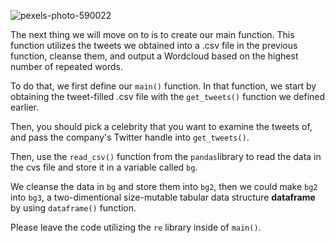 <!--title={Cleansing Tweets}-->

![pexels-photo-590022](C:\ucdavis\2020winter\bitproject\twitter\pexels-photo-590022.jpeg)

The next thing we will move on to is to create our main function. This function utilizes the tweets we obtained into a .csv file in the previous function, cleanse them, and output a Wordcloud based on the highest number of repeated words.

To do that, we first define our `main()` function. In that function, we start by obtaining the tweet-filled .csv file with the `get_tweets()` function we defined earlier. 

Then, you should pick a celebrity that you want to examine the tweets of, and pass the company's Twitter handle into `get_tweets()`. 

Then, use the `read_csv()` function from the `pandas`library to read the data in the cvs file and store it in a variable called `bg`.

We cleanse the data in `bg` and store them into `bg2`, then we could make `bg2` into `bg3`, a two-dimentional size-mutable tabular data structure **dataframe** by using `dataframe()` function.

Please leave the code utilizing the `re` library inside of `main()`.

